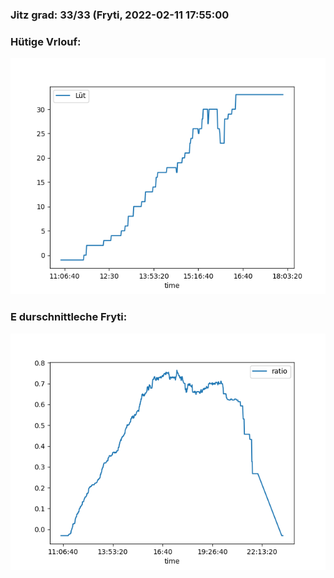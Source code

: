 ### Jitz grad: 33/33 (Fryti, 2022-02-11 17:55:00

### Hütige Vrlouf:
![Graph](Today.png)

### E durschnittleche Fryti:
![Graph](Fryti.png)